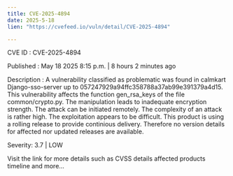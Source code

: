 ```yaml
---
title: CVE-2025-4894
date: 2025-5-18
lien: "https://cvefeed.io/vuln/detail/CVE-2025-4894"

---
```


CVE ID : CVE-2025-4894

Published :  May 18
2025
8:15 p.m. | 8 hours
2 minutes ago

Description : A vulnerability classified as problematic was found in calmkart Django-sso-server up to 057247929a94ffc358788a37ab99e391379a4d15. This vulnerability affects the function gen_rsa_keys of the file common/crypto.py. The manipulation leads to inadequate encryption strength. The attack can be initiated remotely. The complexity of an attack is rather high. The exploitation appears to be difficult. This product is using a rolling release to provide continious delivery. Therefore
no version details for affected nor updated releases are available.

Severity: 3.7 | LOW

Visit the link for more details
such as CVSS details
affected products
timeline
and more...
